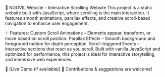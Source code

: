 🚀 NOUVIL Website - Interactive Scrolling Website
This project is a static website built with JavaScript, where scrolling is the main interaction. It features smooth animations, parallax effects, and creative scroll-based navigation to enhance user engagement.

✨ Features:
Custom Scroll Animations – Elements appear, transform, or move based on scroll position.
Parallax Effects – Smooth background and foreground motion for depth perception.
Scroll-triggered Events – Interactive sections that react as you scroll.
Built with vanilla JavaScript and optimized for performance, this project is ideal for interactive storytelling, and immersive web experiences.

🔗 [Live Demo (if available)]
📌 Contributions & suggestions are welcome!

